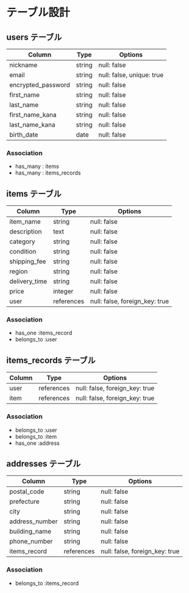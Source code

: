 # テーブル設計

## users テーブル

| Column             | Type   | Options     |
| ------------------ | ------ | ----------- |
| nickname           | string | null: false |
| email              | string | null: false, unique: true |
| encrypted_password | string | null: false |
| first_name         | string | null: false |
| last_name          | string | null: false |
| first_name_kana    | string | null: false |
| last_name_kana     | string | null: false |
| birth_date         | 	date  | null: false |

### Association
- has_many : items
- has_many : items_records

## items テーブル

| Column             | Type   | Options     |
| ------------------ | ------ | ----------- |
| item_name          | string | null: false |
| description        | text   | null: false |
| category           | string | null: false |
| condition          | string | null: false |
| shipping_fee       | string | null: false |
| region             | string | null: false |
| delivery_time      | string | null: false |
| price              | integer | null: false |
| user   | references | null: false, foreign_key: true | 

### Association
- has_one :items_record
- belongs_to :user

## items_records テーブル

| Column             | Type   | Options     |
| ------------------ | ------ | ----------- |
| user   | references | null: false, foreign_key: true |
| item   | references | null: false, foreign_key: true |

### Association
- belongs_to :user
- belongs_to :item
- has_one :address

## addresses テーブル

| Column             | Type   | Options     |
| ------------------ | ------ | ----------- |
| postal_code        | 	string | null: false |
| prefecture         |	string  | null: false |
| city               | string | null: false |
| address_number     | string| null: false |
| building_name      | string | null: false |
| phone_number       | string | null: false |
| items_record   | references | null: false, foreign_key: true |


### Association
- belongs_to :items_record





